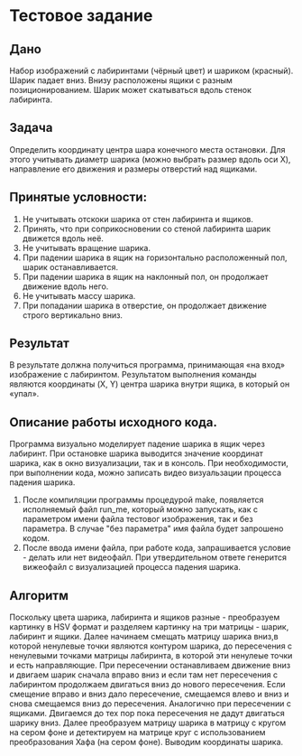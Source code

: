 # Тестовое задание

## Дано

Набор изображений с лабиринтами (чёрный цвет) и шариком (красный). Шарик падает вниз. Внизу расположены ящики с разным позиционированием. Шарик может скатываться вдоль стенок лабиринта.

## Задача

Определить координату центра шара конечного места остановки. Для этого учитывать диаметр шарика (можно выбрать размер вдоль оси X), направление его движения и размеры отверстий над ящиками.

## Принятые условности:

1. Не учитывать отскоки шарика от стен лабиринта и ящиков.
2. Принять, что при соприкосновении со стеной лабиринта шарик движется вдоль неё.
3. Не учитывать вращение шарика.
4. При падении шарика в ящик на горизонтально расположенный пол, шарик останавливается.
5. При падении шарика в ящик на наклонный пол, он продолжает движение вдоль него.
6. Не учитывать массу шарика.
7. При попадании шарика в отверстие, он продолжает движение строго вертикально вниз.

## Результат

В результате должна получиться программа, принимающая «на вход» изображение с лабиринтом. Результатом выполнения команды являются координаты (X, Y) центра шарика внутри ящика, в который он «упал».

## Описание работы исходного кода.

Программа визуально  моделирует падение шарика в ящик через лабиринт. При остановке шарика выводится значение координат шарика, как в окно визуализации, так и в консоль. При необходимости, при выполнении кода, можно записать видео визуальзации процесса падения шарика.

1. После компиляции программы процедурой make, появляется исполняемый файл run_me, который можно запускать, как с параметром имени файла тестовог изображения, так и без параметра. В случае "без параметра" имя файла будет запрошено кодом. 
2. После ввода имени файла, при работе кода, запрашивается условие - делать или нет видеофайл. При утвердительном ответе генерится вижеофайл с визуализацией процесса падения шарика.

## Алгоритм 

Поскольку цвета шарика, лабиринта и ящиков разные - преобразуем картинку в HSV формат и разделяем картинку на три матрицы - шарик, лабиринт и ящики.
Далее начинаем смещать матрицу шарика вниз,в которой ненулевые точки являются контуром шарика, до пересечения с ненулевыми точками матрицы лабиринта, в которой эти ненулеые точки и есть направляющие. При пересечении останавливаем движение вниз и двигаем шарик сначала вправо вниз и если там нет пересечения с лабиринтом продолжаем двигаться вниз до нового пересечения. Если смещение вправо и вниз дало пересечение, смещаемся влево и вниз и снова смещаемся вниз до пересечения. Аналогично при пересечении с ящиками. Двигаемся до тех пор пока пересечения не дадут двигаться шарику вниз. Далее преобразуем матрицу шарика в матрицу с кругом на сером фоне и  детектируем на матрице  круг с использованием преобразования Хафа (на сером фоне). Выводим координаты шарика.
